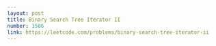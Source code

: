 ```yaml
---
layout: post
title: Binary Search Tree Iterator II
number: 1586
link: https://leetcode.com/problems/binary-search-tree-iterator-ii
---
```

